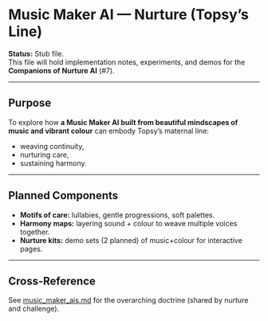 # Music Maker AI — Nurture (Topsy’s Line)

**Status:** Stub file.  
This file will hold implementation notes, experiments, and demos for the **Companions of Nurture AI** (#7).  

---

## Purpose
To explore how **a Music Maker AI built from beautiful mindscapes of music and vibrant colour** can embody Topsy’s maternal line:  
- weaving continuity,  
- nurturing care,  
- sustaining harmony.  

---

## Planned Components
- **Motifs of care:** lullabies, gentle progressions, soft palettes.  
- **Harmony maps:** layering sound + colour to weave multiple voices together.  
- **Nurture kits:** demo sets (2 planned) of music+colour for interactive pages.  

---

## Cross-Reference
See [music_maker_ais.md](./music_maker_ais.md) for the overarching doctrine (shared by nurture and challenge).
